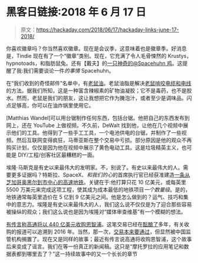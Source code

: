 # 黑客日链接:2018 年 6 月 17 日

> 原文：<https://hackaday.com/2018/06/17/hackaday-links-june-17-2018/>

你喜欢徽章吗？你当然喜欢徽章。现在是会议季，这意味着也是徽章季。好消息是，Tindie 现在有了一个“徽章”类别。现在，它充满了令人毛骨悚然的 Krustys，hypnotoads，和脂肪鼠兔。还有【戴夫】的[一只神奇的@Spacehuhn 鸡](https://www.tindie.com/products/davedarko/spacehuhn-blinky-led-badge-kit/)。这提醒了我:我们需要谈论一件*的事情* Spacehuhn。

在“我们收到的奇怪邮件”名单中，有[老鼠油](https://ratgrease.works/)。老鼠油脂是解决[老鼠啃咬电缆和电线](https://hackaday.com/2018/01/15/theyre-putting-soy-in-your-wires-man/)的方法。据我们所知，这是一种富含辣椒素的矿物油凝胶；它不是毒药，也不是胶水。然而，老鼠是我们的朋友，这让我想把它作为腌泡汁，或者至少是调味品。闪点足够高，你可以在油炸锅里使用它。

[Matthias Wandel]可以用台锯制作任何东西，包括台锯。他把自己的东西发布到网上，还在 YouTube 上做视频。不久前，DeWalt 找到他，让他在几个视频中展示他们的工具。他得到了一些手工工具，一个电池供电的台锯，并制作了一些视频。然后互联网变得疯狂，马蒂亚斯在整个交易中亏损。部分原因是他的观众不再购买计划，仅仅是因为他在视频中展示了黄色电动工具。这是垃圾精英主义，也可能是 DIY/工程/创客社区最糟糕的一面。

埃隆·马斯克是有史以来最伟大的发明家。不，别说了。有史以来最伟大的人。需要更多证据吗？特斯拉、SpaceX、*和我们的心*的首席执行官已经获准建造[一条从芝加哥奥黑尔到市中心的高速地铁](https://www.cbsnews.com/news/elon-musk-chicago-mayor-rahm-emanuel-high-speed-train-ohare-airport/)。关键在于:他打算只花 10 亿美元，或每英里 5500 万美元来完成这项工程，使其成为成本最低的地铁项目*一个数量级*。是的，地铁通常每英里造价在 5 亿到 9 亿美元之间。他是怎么做到的？运气、技巧和集中的意志力。埃隆是有史以来最伟大的人，我们这么说不仅仅是为了迎合那些容易被操纵的观众；我们这么说也是因为埃隆对“媒体审查维基”有一个模糊的想法。

[有传言称高通将以 440 亿美元收购恩智浦](https://www.reuters.com/article/us-china-qualcomm-nxp/china-regulators-approve-qualcomm-nxp-semiconductors-merger-deal-scmp-idUSKBN1JA3AG)。这笔交易已经在[酝酿了](https://hackaday.com/2016/09/30/qualcomm-looks-to-gobble-up-nxp/)多年，有关收购的报道可以追溯到 2016 年。当然，那一次，[交易本来要通过](https://hackaday.com/2016/10/27/qualcomm-buys-nxp-in-largest-ever-semiconductor-deal/)，但显然被中国监管机构搁置了。现在又是同样的故事；最近有传言说高通将收购恩智浦，这个故事后来变成了谣言。我们在等一份真正的新闻稿。这只是“摩托罗拉的应用笔记和数据表都到哪里去了？”这一持续故事中的又一个长长的章节